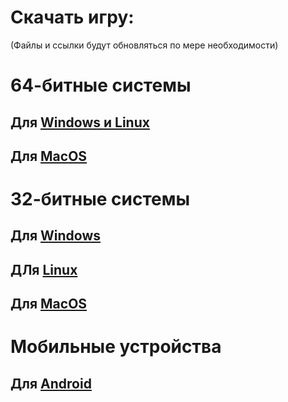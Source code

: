 # Скачать игру:
(Файлы и ссылки будут обновляться по мере необходимости)
# 64-битные системы
## Для [Windows и Linux](https://disk.yandex.ru/d/sfx-KhA2OSRwWQ)
## Для [MacOS](https://disk.yandex.ru/d/5DIf25Busq9ayg)
# 32-битные системы
## Для [Windows](https://disk.yandex.ru/d/H0qf16W47yU3EQ)
## ДЛя [Linux](https://disk.yandex.ru/d/oJu18fxMBzpG6A)
## Для [MacOS](https://disk.yandex.ru/d/Eay4U5h2uXBugQ)
# Мобильные устройства
## Для [Android](https://disk.yandex.ru/d/qghOUJdUiVmQAQ)
